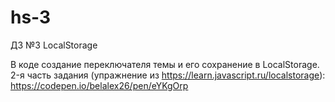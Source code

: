 # hs-3
ДЗ №3 LocalStorage

В коде создание переключателя темы и его сохранение в LocalStorage.
2-я часть задания (упражнение из https://learn.javascript.ru/localstorage): https://codepen.io/belalex26/pen/eYKgOrp
